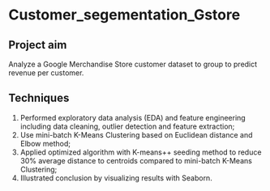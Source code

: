 # Customer_segementation_Gstore
## Project aim 
Analyze a Google Merchandise Store customer dataset to group to predict revenue per customer. 

## Techniques
1. Performed exploratory data analysis (EDA) and feature engineering including data cleaning, outlier detection and feature extraction;
2. Use mini-batch K-Means Clustering based on Euclidean distance and Elbow method;
3. Applied optimized algorithm with K-means++ seeding  method to reduce 30% average distance to centroids compared to mini-batch K-Means Clustering;
4. Illustrated conclusion by visualizing results with Seaborn. 

